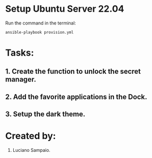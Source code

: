 # Setup Ubuntu Server 22.04

Run the command in the terminal:
```bash
ansible-playbook provision.yml
```

# Tasks:

## 1. Create the function to unlock the secret manager.

## 2. Add the favorite applications in the Dock.

## 3. Setup the dark theme.

# Created by:

1. Luciano Sampaio.
